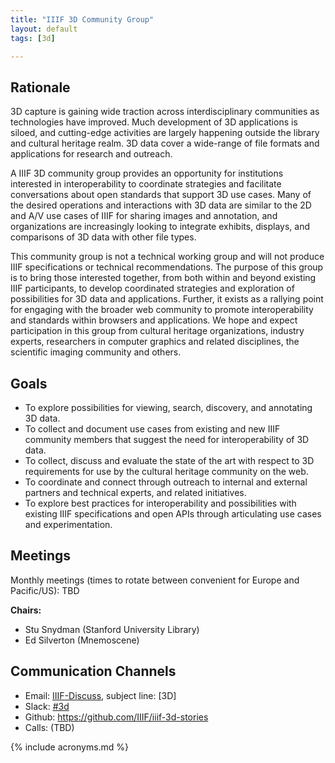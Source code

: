 ```yaml
---
title: "IIIF 3D Community Group"
layout: default
tags: [3d]

---
```


## Rationale

3D capture is gaining wide traction across interdisciplinary communities as technologies have improved.  Much development of 3D applications is siloed, and cutting-edge activities are largely happening outside the library and cultural heritage realm. 3D data cover a wide-range of file formats and applications for research and outreach.

A IIIF 3D community group provides an opportunity for institutions interested in interoperability to coordinate strategies and facilitate conversations about open standards that support 3D use cases. Many of the desired operations and interactions with 3D data are similar to the 2D and A/V use cases of IIIF for sharing images and annotation, and organizations are increasingly looking to integrate exhibits, displays, and comparisons of 3D data with other file types. 

This community group is not a technical working group and will not produce IIIF specifications or technical recommendations. The purpose of this group is to bring those interested together, from both within and beyond existing IIIF participants, to develop coordinated strategies and exploration of possibilities for 3D data and applications. Further, it exists as a rallying point for engaging with the broader web community to promote interoperability and standards within browsers and applications. We hope and expect participation in this group from cultural heritage organizations, industry experts, researchers in computer graphics and related disciplines, the scientific imaging community and others. 

## Goals

 * To explore possibilities for viewing, search, discovery, and annotating 3D data.
 * To collect and document use cases from existing and new IIIF community members that suggest the need for interoperability of 3D data.
 * To collect, discuss and evaluate the state of the art with respect to 3D requirements for use by the cultural heritage community on the web. 
 * To coordinate and connect through outreach to internal and external partners and technical experts, and related initiatives. 
 * To explore best practices for interoperability and possibilities with existing IIIF specifications and open APIs through articulating use cases and experimentation.

## Meetings

Monthly meetings (times to rotate between convenient for Europe and Pacific/US): TBD

**Chairs:**

  * Stu Snydman (Stanford University Library)
  * Ed Silverton (Mnemoscene)

## Communication Channels

* Email: [IIIF-Discuss][iiif-discuss], subject line: \[3D\]
* Slack: [#3d][3d-slack]
* Github: https://github.com/IIIF/iiif-3d-stories
* Calls: (TBD)

[3d-slack]: https://iiif.slack.com/messages/3d/details/
[iiif-discuss]: https://groups.google.com/forum/#!forum/iiif-discuss

{% include acronyms.md %}